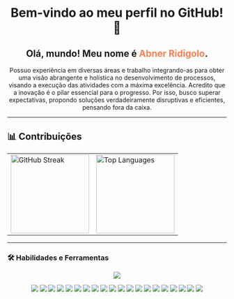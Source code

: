 <h1 align="center">Bem-vindo ao meu perfil no GitHub! 👋</h1>

<h2 align="center">Olá, mundo! Meu nome é <span style="color:#FF7F50;">Abner Ridigolo</span>.</h2>

<p align="center">
Possuo experiência em diversas áreas e trabalho integrando-as para obter uma visão abrangente e holística no desenvolvimento de processos, visando a execução das atividades com a máxima excelência. Acredito que a inovação é o pilar essencial para o progresso. Por isso, busco superar expectativas, propondo soluções verdadeiramente disruptivas e eficientes, pensando fora da caixa.
</p>

---

## 📊 Contribuições

<table>
  <tr>
    <td>
      <!-- Card de contribuições (streak) -->
      <img 
        src="https://streak-stats.demolab.com?user=AbnerRidigolo&theme=tokyonight&hide_border=true&date_format=j%20M%5B%20Y%5D"
        alt="GitHub Streak" 
        height="180">
    </td>
    <td>
      <!-- Card de linguagens mais usadas -->
      <img 
        src="https://github-readme-stats.vercel.app/api/top-langs/?username=AbnerRidigolo&layout=compact&theme=tokyonight&hide_border=true"
        alt="Top Languages" 
        height="180">
    </td>
  </tr>
</table>



---
### 🛠 **Habilidades e Ferramentas**
<p align="center">

<!-- Ícones do skillicons -->
<img src="https://skillicons.dev/icons?i=python,r,julia,anaconda,sklearn,tensorflow,pytorch,opencv,kafka,scala,postgres,mysql,sqlite,mongodb,redis,docker,linux,git,github,githubactions,gitlab,aws,gcp,azure,vscode,visualstudio,vercel,figma,notion,cypress,postman,bootstrap,kubernetes,php,java,js,ts,html,css,fastapi,eclipse,pycharm,discord,latex,firebase,graphql,powershell,npm,nodejs,tailwind,selenium&perline=11" />
<p align="center">
<img src="https://img.shields.io/badge/Pandas-150458?style=for-the-badge&logo=pandas&logoColor=white" />
<img src="https://img.shields.io/badge/NumPy-013243?style=for-the-badge&logo=numpy&logoColor=white" />
<img src="https://img.shields.io/badge/Jupyter%20Notebook-F37626?style=for-the-badge&logo=jupyter&logoColor=white" />
<img src="https://img.shields.io/badge/Google%20Colab-F9AB00?style=for-the-badge&logo=googlecolab&logoColor=black" />
<img src="https://img.shields.io/badge/Power%20BI-F2C811?style=for-the-badge&logo=powerbi&logoColor=black" />
<img src="https://img.shields.io/badge/Excel-217346?style=for-the-badge&logo=microsoft-excel&logoColor=white" />
<img src="https://img.shields.io/badge/OpenAI-412991?style=for-the-badge&logo=openai&logoColor=white" />
<img src="https://img.shields.io/badge/n8n-EA4B8B?style=for-the-badge&logo=n8n&logoColor=white" />
<img src="https://img.shields.io/badge/DBeaver-372923?style=for-the-badge&logo=dbeaver&logoColor=white" />
<img src="https://img.shields.io/badge/Neo4j-008CC1?style=for-the-badge&logo=neo4j&logoColor=white" />
<img src="https://img.shields.io/badge/Apache%20Pig-FF6C37?style=for-the-badge&logo=apache&logoColor=white" />
<img src="https://img.shields.io/badge/Apache%20Impala-FF6C37?style=for-the-badge&logo=apache&logoColor=white" />
<img src="https://img.shields.io/badge/Apache%20Hadoop-FFCC00?style=for-the-badge&logo=apachehadoop&logoColor=black" />
<img src="https://img.shields.io/badge/Apache%20Spark-E25A1C?style=for-the-badge&logo=apachespark&logoColor=white" />
<img src="https://img.shields.io/badge/Cloudera-F96702?style=for-the-badge&logo=cloudera&logoColor=white" />
<img src="https://img.shields.io/badge/Snowflake-29B5E8?style=for-the-badge&logo=snowflake&logoColor=white" />
<img src="https://img.shields.io/badge/Databricks-FC3627?style=for-the-badge&logo=databricks&logoColor=white" />
<img src="https://img.shields.io/badge/Apache%20Airflow-007A88?style=for-the-badge&logo=apacheairflow&logoColor=white" />
<img src="https://img.shields.io/badge/Streamlit-FF4B4B?style=for-the-badge&logo=streamlit&logoColor=white" />
<img src="https://img.shields.io/badge/MLflow-0194E2?style=for-the-badge&logo=mlflow&logoColor=white" />
</p>





</p>
